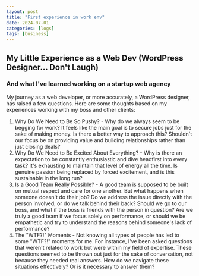 ```yaml
---
layout: post
title: "First experience in work env"
date: 2024-07-01
categories: [logs]
tags: [business]
---
```


## My Little Experience as a Web Dev (WordPress Designer... Don't Laugh)

### And what I've learned working on a startup web agency

My journey as a web developer, or more accurately, a WordPress designer, has raised a few questions. Here are some thoughts based on my experiences working with my boss and other clients:

1. Why Do We Need to Be So Pushy? - Why do we always seem to be begging for work? It feels like the main goal is to secure jobs just for the sake of making money. Is there a better way to approach this? Shouldn't our focus be on providing value and building relationships rather than just closing deals?
2. Why Do We Need to Be Excited About Everything? - Why is there an expectation to be constantly enthusiastic and dive headfirst into every task? It's exhausting to maintain that level of energy all the time. Is genuine passion being replaced by forced excitement, and is this sustainable in the long run?
3. Is a Good Team Really Possible? - A good team is supposed to be built on mutual respect and care for one another. But what happens when someone doesn't do their job? Do we address the issue directly with the person involved, or do we talk behind their back? Should we go to our boss, and what if the boss is friends with the person in question? Are we truly a good team if we focus solely on performance, or should we be empathetic and try to understand the reasons behind someone's lack of performance?
4. The "WTF?!" Moments - Not knowing all types of people has led to some "WTF?!" moments for me. For instance, I've been asked questions that weren't related to work but were within my field of expertise. These questions seemed to be thrown out just for the sake of conversation, not because they needed real answers. How do we navigate these situations effectively? Or is it necessary to answer them?
